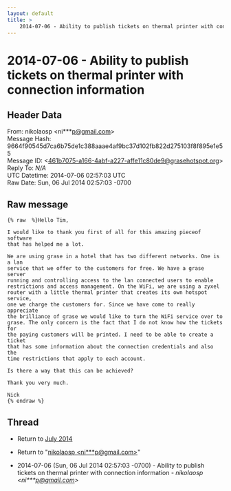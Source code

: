 ```yaml
---
layout: default
title: >
    2014-07-06 - Ability to publish tickets on thermal printer with connection information
---
```


# 2014-07-06 - Ability to publish tickets on thermal printer with connection information

## Header Data

From: nikolaosp \<ni***p@gmail.com\><br>
Message Hash: 9664f90545d7ca6b75de1c388aaae4af9bc37d102fb822d275103f8f895e1e55<br>
Message ID: \<461b7075-a166-4abf-a227-affe11c80de9@grasehotspot.org\><br>
Reply To: _N/A_<br>
UTC Datetime: 2014-07-06 02:57:03 UTC<br>
Raw Date: Sun, 06 Jul 2014 02:57:03 -0700<br>

## Raw message

```
{% raw  %}Hello Tim,

I would like to thank you first of all for this amazing pieceof software 
that has helped me a lot.  

We are using grase in a hotel that has two different networks. One is a lan 
service that we offer to the customers for free. We have a grase server 
running and controlling access to the lan connected users to enable 
restrictions and access management. On the WiFi, we are using a zyxel 
router with a little thermal printer that creates its own hotspot service, 
one we charge the customers for. Since we have come to really appreciate 
the brilliance of grase we would like to turn the WiFi service over to 
grase. The only concern is the fact that I do not know how the tickets for 
the paying customers will be printed. I need to be able to create a ticket 
that has some information about the connection credentials and also the 
time restrictions that apply to each account. 

Is there a way that this can be achieved? 

Thank you very much.

Nick
{% endraw %}
```

## Thread

+ Return to [July 2014](/archive/2014/07)

+ Return to "[nikolaosp <ni***p<span>@</span>gmail.com>](/authors/ni___p_at_gmail_com)"

+ 2014-07-06 (Sun, 06 Jul 2014 02:57:03 -0700) - Ability to publish tickets on thermal printer with connection information - _nikolaosp \<ni***p@gmail.com\>_


